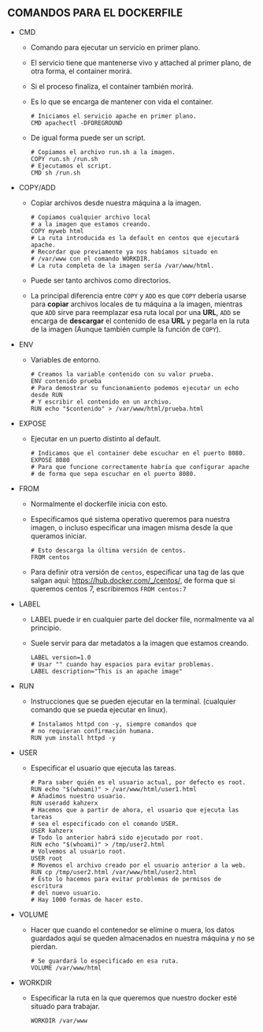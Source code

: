 ## COMANDOS PARA EL DOCKERFILE

- CMD
    - Comando para ejecutar un servicio en primer plano.
    - El servicio tiene que mantenerse vivo y attached al primer plano, de otra forma, el container morirá.
    - Si el proceso finaliza, el container también morirá.
    - Es lo que se encarga de mantener con vida el container.

        ```docker
        # Iniciamos el servicio apache en primer plano.
        CMD apachectl -DFOREGROUND
        ```
    - De igual forma puede ser un script.

        ```docker
        # Copiamos el archivo run.sh a la imagen.
        COPY run.sh /run.sh
        # Ejecutamos el script.
        CMD sh /run.sh
        ```

- COPY/ADD
    - Copiar archivos desde nuestra máquina a la imagen.

        ```docker
        # Copiamos cualquier archivo local
        # a la imagen que estamos creando.
        COPY myweb html
        # La ruta introducida es la default en centos que ejecutará apache.
        # Recordar que previamente ya nos habíamos situado en
        # /var/www con el comando WORKDIR.
        # La ruta completa de la imagen sería /var/www/html.
        ```
    - Puede ser tanto archivos como directorios.
    - La principal diferencia entre `COPY` y `ADD` es que `COPY` debería usarse para **copiar** archivos locales de tu máquina a la imagen, mientras que `ADD` sirve para reemplazar esa ruta local por una **URL**, `ADD` se encarga de **descargar** el contenido de esa **URL** y pegarla en la ruta de la imagen (Aunque también cumple la función de `COPY`).

- ENV
    - Variables de entorno.

        ```docker
        # Creamos la variable contenido con su valor prueba.
        ENV contenido prueba
        # Para demostrar su funcionamiento podemos ejecutar un echo desde RUN
        # Y escribir el contenido en un archivo.
        RUN echo "$contenido" > /var/www/html/prueba.html
        ```

- EXPOSE
    - Ejecutar en un puerto distinto al default.
        
        ```docker
        # Indicamos que el container debe escuchar en el puerto 8080.
        EXPOSE 8080
        # Para que funcione correctamente habría que configurar apache
        # de forma que sepa escuchar en el puerto 8080.
        ```

- FROM
    - Normalmente el dockerfile inicia con esto.
    - Especificamos qué sistema operativo queremos para nuestra imagen, o incluso especificar una imagen misma desde la que queramos iniciar.

        ```docker
        # Esto descarga la última versión de centos.
        FROM centos
        ```
    - Para definir otra versión de `centos`, especificar una tag de las que salgan aquí: https://hub.docker.com/_/centos/, de forma que si queremos centos 7, escribiremos `FROM centos:7`

- LABEL
    - LABEL puede ir en cualquier parte del docker file, normalmente va al principio.
    - Suele servir para dar metadatos a la imagen que estamos creando.

        ```docker
        LABEL version=1.0
        # Usar "" cuando hay espacios para evitar problemas.
        LABEL description="This is an apache image"
        ```

- RUN
    - Instrucciones que se pueden ejecutar en la terminal. (cualquier comando que se pueda ejecutar en linux).

        ```docker
        # Instalamos httpd con -y, siempre comandos que
        # no requieran confirmación humana.
        RUN yum install httpd -y
        ```

- USER
    - Especificar el usuario que ejecuta las tareas.

        ```docker
        # Para saber quién es el usuario actual, por defecto es root.
        RUN echo "$(whoami)" > /var/www/html/user1.html
        # Añadimos nuestro usuario.
        RUN useradd kahzerx
        # Hacemos que a partir de ahora, el usuario que ejecuta las tareas
        # sea el especificado con el comando USER.
        USER kahzerx
        # Todo lo anterior habrá sido ejecutado por root.
        RUN echo "$(whoami)" > /tmp/user2.html
        # Volvemos al usuario root.
        USER root
        # Movemos el archivo creado por el usuario anterior a la web.
        RUN cp /tmp/user2.html /var/www/html/user2.html
        # Esto lo hacemos para evitar problemas de permisos de escritura
        # del nuevo usuario.
        # Hay 1000 formas de hacer esto.
        ```

- VOLUME
    - Hacer que cuando el contenedor se elimine o muera, los datos guardados aquí se queden almacenados en nuestra máquina y no se pierdan.

        ```docker
        # Se guardará lo especificado en esa ruta.
        VOLUME /var/www/html
        ```

- WORKDIR
    - Especificar la ruta en la que queremos que nuestro docker esté situado para trabajar.
    
        ```docker
        WORKDIR /var/www
        ```
